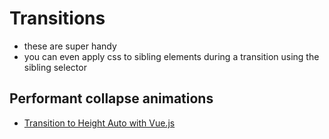 # Transitions

- these are super handy
- you can even apply css to sibling elements during a transition using the sibling selector

## Performant collapse animations

- [Transition to Height Auto with Vue.js](https://markus.oberlehner.net/blog/transition-to-height-auto-with-vue/)
